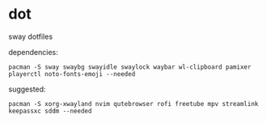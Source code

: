 # dot
sway dotfiles

dependencies:
```
pacman -S sway swaybg swayidle swaylock waybar wl-clipboard pamixer playerctl noto-fonts-emoji --needed
```
suggested:
```
pacman -S xorg-xwayland nvim qutebrowser rofi freetube mpv streamlink keepassxc sddm --needed
```
